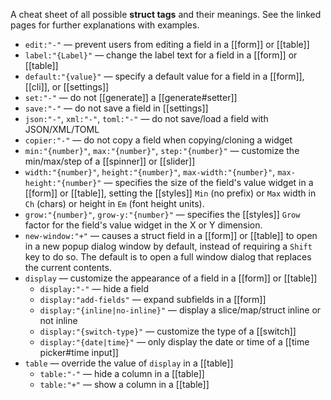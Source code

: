 A cheat sheet of all possible **struct tags** and their meanings. See the linked pages for further explanations with examples.

* `edit:"-"` — prevent users from editing a field in a [[form]] or [[table]]
* `label:"{Label}"` — change the label text for a field in a [[form]] or [[table]]
* `default:"{value}"` — specify a default value for a field in a [[form]], [[cli]], or [[settings]]
* `set:"-"` — do not [[generate]] a [[generate#setter]]
* `save:"-"` — do not save a field in [[settings]]
* `json:"-"`, `xml:"-"`, `toml:"-"` — do not save/load a field with JSON/XML/TOML
* `copier:"-"` — do not copy a field when copying/cloning a widget
* `min:"{number}"`, `max:"{number}"`, `step:"{number}"` — customize the min/max/step of a [[spinner]] or [[slider]]
* `width:"{number}"`, `height:"{number}"`, `max-width:"{number}"`, `max-height:"{number}"` — specifies the size of the field's value widget in a [[form]] or [[table]], setting the [[styles]] `Min` (no prefix) or `Max` width in `Ch` (chars) or height in `Em` (font height units).
* `grow:"{number}"`, `grow-y:"{number}"` — specifies the [[styles]] `Grow` factor for the field's value widget in the X or Y dimension.
* `new-window:"+"` — causes a struct field in a [[form]] or [[table]] to open in a new popup dialog window by default, instead of requiring a `Shift` key to do so. The default is to open a full window dialog that replaces the current contents.
* `display` — customize the appearance of a field in a [[form]] or [[table]]
    - `display:"-"` — hide a field
    - `display:"add-fields"` — expand subfields in a [[form]]
    - `display:"{inline|no-inline}"` — display a slice/map/struct inline or not inline
    - `display:"{switch-type}"` — customize the type of a [[switch]]
    - `display:"{date|time}"` — only display the date or time of a [[time picker#time input]]
* `table` — override the value of `display` in a [[table]]
    - `table:"-"` — hide a column in a [[table]]
    - `table:"+"` — show a column in a [[table]]

